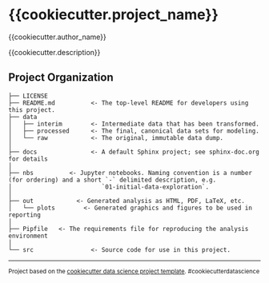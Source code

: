 {{cookiecutter.project_name}}
==============================
{{cookiecutter.author_name}}

{{cookiecutter.description}}

Project Organization
------------

    ├── LICENSE
    ├── README.md          <- The top-level README for developers using this project.
    ├── data
    │   ├── interim        <- Intermediate data that has been transformed.
    │   ├── processed      <- The final, canonical data sets for modeling.
    │   └── raw            <- The original, immutable data dump.
    │
    ├── docs               <- A default Sphinx project; see sphinx-doc.org for details
    │
    ├── nbs          <- Jupyter notebooks. Naming convention is a number (for ordering) and a short `-` delimited description, e.g.
    │                         `01-initial-data-exploration`.
    │
    ├── out            <- Generated analysis as HTML, PDF, LaTeX, etc.
    │   └── plots        <- Generated graphics and figures to be used in reporting
    │
    ├── Pipfile   <- The requirements file for reproducing the analysis environment
    │
    └── src                <- Source code for use in this project.


--------

<p><small>Project based on the <a target="_blank" href="https://drivendata.github.io/cookiecutter-data-science/">cookiecutter data science project template</a>. #cookiecutterdatascience</small></p>
